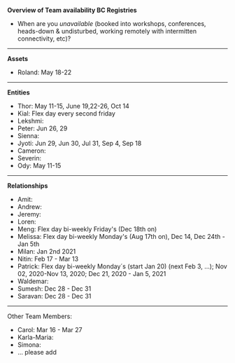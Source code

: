 **Overview of Team availability BC Registries**
- When are you _unavailable_ (booked into workshops, conferences, heads-down & undisturbed, working remotely with intermitten connectivity, etc)?  
----

**Assets**
* Roland: May 18-22

----
**Entities** 
* Thor: May 11-15, June 19,22-26, Oct 14
* Kial: Flex day every second friday
* Lekshmi:
* Peter: Jun 26, 29
* Sienna:
* Jyoti: Jun 29, Jun 30, Jul 31, Sep 4, Sep 18
* Cameron:
* Severin:
* Ody: May 11-15


----
**Relationships** 
* Amit: 
* Andrew: 
* Jeremy: 
* Loren: 
* Meng: Flex day bi-weekly Friday's (Dec 18th on)
* Melissa: Flex day bi-weekly Monday's (Aug 17th on), Dec 14, Dec 24th - Jan 5th
* Milan: Jan 2nd 2021
* Nitin: Feb 17 - Mar 13
* Patrick: Flex day bi-weekly Monday´s (start Jan 20) (next Feb 3, ...); Nov 02, 2020-Nov 13, 2020; Dec 21, 2020 - Jan 5, 2021
* Waldemar: 
* Sumesh: Dec 28 - Dec 31
* Saravan: Dec 28 - Dec 31


----
Other Team Members:
* Carol: Mar 16 - Mar 27
* Karla-Maria:
* Simona:
* ... please add
